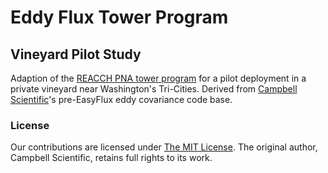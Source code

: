 # Eddy Flux Tower Program

## Vineyard Pilot Study

Adaption of the [REACCH PNA tower program](https://github.com/wsular/reacchpna-eddyflux-tower)
for a pilot deployment in a private vineyard near Washington's Tri-Cities.
Derived from [Campbell Scientific](http://www.campbellsci.com/)'s pre-EasyFlux
eddy covariance code base.


### License ####

Our contributions are licensed under [The MIT License](http://opensource.org/licenses/MIT).
The original author, Campbell Scientific,  retains full rights to its work.
